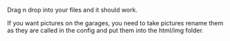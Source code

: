 Drag n drop into your files and it should work.

If you want pictures on the garages, you need to take pictures rename them as they are called in the config and put them into the html/img folder.
